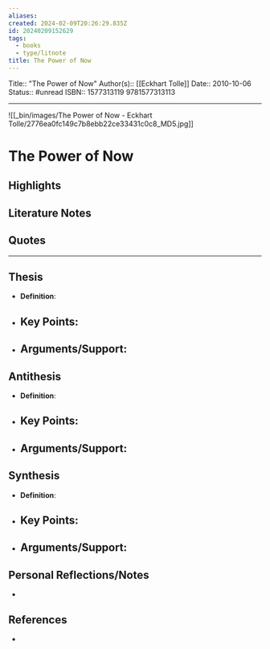 ```yaml
---
aliases: 
created: 2024-02-09T20:26:29.835Z
id: 20240209152629
tags:
  - books
  - type/litnote
title: The Power of Now
---
```


Title:: "The Power of Now"
Author(s):: [[Eckhart Tolle]]
Date:: 2010-10-06
Status:: #unread
ISBN:: 1577313119 9781577313113

---

![[_bin/images/The Power of Now - Eckhart Tolle/2776ea0fc149c7b8ebb22ce33431c0c8_MD5.jpg]]

# The Power of Now

## Highlights

## Literature Notes

## Quotes

---

## Thesis
- **Definition**: 
- **Key Points**:
    - 
- **Arguments/Support**:
    - 

## Antithesis
- **Definition**: 
- **Key Points**:
    - 
- **Arguments/Support**:
    - 

## Synthesis
- **Definition**: 
- **Key Points**:
    - 
- **Arguments/Support**:
    - 

## Personal Reflections/Notes
- 

## References

- 